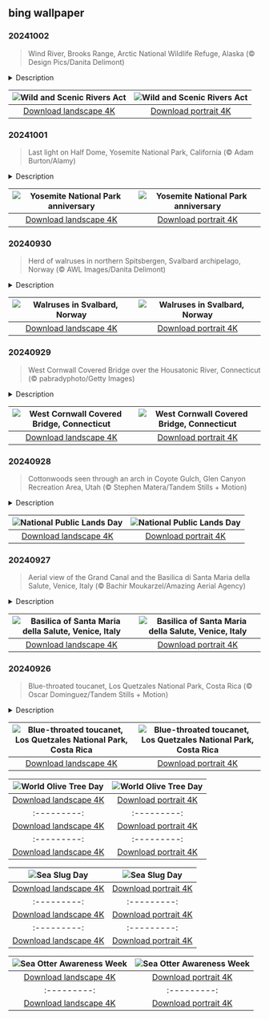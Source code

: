 ## bing wallpaper

### 20241002

> Wind River, Brooks Range, Arctic National Wildlife Refuge, Alaska (© Design Pics/Danita Delimont)

<details>
<summary>Description</summary>

> Ever wonder how some of our rivers stay unspoiled? It's thanks to the Wild and Scenic Rivers Act, which was signed into law on this day in 1968. This legislation created the National Wild and Scenic Rivers System which preserves rivers with exceptional natural, cultural, and recreational qualities.
> 
> The national rivers system oversees more than 13,000 miles of 228 rivers across 41 states, and Puerto Rico, a tiny fraction of the 3.5 million miles of US rivers. It categorizes rivers as wild, scenic, or recreational. The Wind River in northeastern Alaska, seen in today's image, is a wild river, isolated and undeveloped. This 85-mile river flows from the Philip Smith Mountains to the East Fork of the Chandalar River, winding through a valley filled with lakes and wetlands. Part of the Arctic National Wildlife Refuge, this river valley is a bustling habitat for Dall sheep, moose, caribou, and grizzly bears. In a changing world, it's comforting to know these rivers will remain unchanged.
> 
> 

</details>

| ![Wild and Scenic Rivers Act](https://cn.bing.com/th?id=OHR.WindRiverAlaska_EN-US4993335597_UHD.jpg&pid=hp&w=400&h=224&rs=1&c=4) | ![Wild and Scenic Rivers Act](https://cn.bing.com/th?id=OHR.WindRiverAlaska_EN-US4993335597_1080x1920.jpg&pid=hp&w=155&h=315&rs=1&c=4) |
|:---------:|:---------:|
| [Download landscape 4K](https://cn.bing.com/th?id=OHR.WindRiverAlaska_EN-US4993335597_UHD.jpg) | [Download portrait 4K](https://cn.bing.com/th?id=OHR.WindRiverAlaska_EN-US4993335597_1080x1920.jpg) |

### 20241001

> Last light on Half Dome, Yosemite National Park, California (© Adam Burton/Alamy)

<details>
<summary>Description</summary>

> There's a reason why famed American photographer Ansel Adams fell in love with Yosemite National Park: vistas like today's image of Half Dome. The park, in central California's Sierra Nevada range, has been a popular destination for artists, mountaineers, settlers, and nature lovers since the mid-1800s. To protect it from logging and overgrazing by cattle, Congress designated Yosemite a national park on this day in 1890. It's one of the most visited parks in the US, with more than 3 million visitors a year.
> 
> At almost 9,000 feet tall, Half Dome is only one of Yosemite's geological wonders. Other famous climbing destinations include El Capitan and Mount Lyell, which at 13,114 feet tall is the park's highest summit. Yosemite is also famous for its waterfalls and is home to giant sequoia trees, black bears, mountain lions, and endangered Sierra Nevada bighorn sheep.
> 
> 

</details>

| ![Yosemite National Park anniversary](https://cn.bing.com/th?id=OHR.HalfDomeYosemite_EN-US4890007214_UHD.jpg&pid=hp&w=400&h=224&rs=1&c=4) | ![Yosemite National Park anniversary](https://cn.bing.com/th?id=OHR.HalfDomeYosemite_EN-US4890007214_1080x1920.jpg&pid=hp&w=155&h=315&rs=1&c=4) |
|:---------:|:---------:|
| [Download landscape 4K](https://cn.bing.com/th?id=OHR.HalfDomeYosemite_EN-US4890007214_UHD.jpg) | [Download portrait 4K](https://cn.bing.com/th?id=OHR.HalfDomeYosemite_EN-US4890007214_1080x1920.jpg) |

### 20240930

> Herd of walruses in northern Spitsbergen, Svalbard archipelago, Norway (© AWL Images/Danita Delimont)

<details>
<summary>Description</summary>

> What's the perfect thing to do under the midnight sun? If you're a walrus, the answer might be taking a quick dip with your crew, chowing down on clams and mussels, and then sunbathing on a beach or ice floe. Welcome to Svalbard, an archipelago in the Arctic Ocean halfway between Norway and the North Pole. Our homepage stars were photographed in the waters off Spitsbergen, the largest of the archipelago's nine islands, where male and female herds are found year-round. Male walruses can reach almost 12 feet long and weigh more than 2,600 pounds. During mating season, they use this girth to fight among themselves for dominance over groups of females, called harems.
> 
> Whales, dolphins, arctic foxes, reindeer, and polar bears also frequent the archipelago. European whalers first visited Svalbard in 1611, and Norway and Russia still use the islands for coal production. Tourists come for months of summer days, the aurora borealis during polar night, or 'the blue hour' during February—when months of darkness are broken as the sun peeks above the horizon, flooding the landscape with magical blue light.
> 
> 

</details>

| ![Walruses in Svalbard, Norway](https://cn.bing.com/th?id=OHR.WalrusNorway_EN-US4658961878_UHD.jpg&pid=hp&w=400&h=224&rs=1&c=4) | ![Walruses in Svalbard, Norway](https://cn.bing.com/th?id=OHR.WalrusNorway_EN-US4658961878_1080x1920.jpg&pid=hp&w=155&h=315&rs=1&c=4) |
|:---------:|:---------:|
| [Download landscape 4K](https://cn.bing.com/th?id=OHR.WalrusNorway_EN-US4658961878_UHD.jpg) | [Download portrait 4K](https://cn.bing.com/th?id=OHR.WalrusNorway_EN-US4658961878_1080x1920.jpg) |

### 20240929

> West Cornwall Covered Bridge over the Housatonic River, Connecticut (© pabradyphoto/Getty Images)

<details>
<summary>Description</summary>

> Covered bridges like West Cornwall Covered Bridge, pictured in today's image, were designed with roofs and siding to protect their wooden structures from weathering, greatly increasing their durability. While many were built in the 19th century, few have survived to the present day, and the ones that have are often preserved for their historical and visual significance.
> 
> The West Cornwall bridge in Cornwall, Connecticut, is a historic wooden lattice truss bridge that spans the Housatonic River. Constructed in 1864 using the central pier from an earlier bridge, it's one of only three remaining roofed bridges in Connecticut. Modified about 50 years ago, it was recognized as a national historic building in 1975 and still supports traffic today. The bridge has appeared in films and postcards, embodying the classic image of a New England village.
> 
> 

</details>

| ![West Cornwall Covered Bridge, Connecticut](https://cn.bing.com/th?id=OHR.ConnecticutBridge_EN-US4557226937_UHD.jpg&pid=hp&w=400&h=224&rs=1&c=4) | ![West Cornwall Covered Bridge, Connecticut](https://cn.bing.com/th?id=OHR.ConnecticutBridge_EN-US4557226937_1080x1920.jpg&pid=hp&w=155&h=315&rs=1&c=4) |
|:---------:|:---------:|
| [Download landscape 4K](https://cn.bing.com/th?id=OHR.ConnecticutBridge_EN-US4557226937_UHD.jpg) | [Download portrait 4K](https://cn.bing.com/th?id=OHR.ConnecticutBridge_EN-US4557226937_1080x1920.jpg) |

### 20240928

> Cottonwoods seen through an arch in Coyote Gulch, Glen Canyon Recreation Area, Utah (© Stephen Matera/Tandem Stills + Motion)

<details>
<summary>Description</summary>

> National Public Lands Day takes place every fourth Saturday of September. Today is all about preserving public lands, which can be anything from national parks to urban green spaces. On this day, entry fees to many federal lands are waived, and those who participate in conservation activities like cleanups or restoring historic structures receive free entry coupons for future visits to these locations. This day has grown substantially since it began in 1994. Its first celebration was started by three national agencies and drew 700 volunteers. By 2010, the number of volunteers had increased to 170,000, spreading across more than 2,000 sites.
> 
> Framed by a natural arch in Coyote Gulch, Utah, vibrant golden cottonwood trees stand out against the colorful rock formations of Escalante canyon country. Coyote Gulch is a well-known backpacking destination offering towering vertical canyon walls, narrow slot canyons, domes, arches, and natural bridges to visitors. The upper reaches of the gulch lie within the Grand Staircase–Escalante National Monument, while today's image showcases its lower sections in the Glen Canyon National Recreation Area (GCNRA). Established in 1972 and managed by the National Park Service, GCNRA is a conservation area that balances recreation and preservation. Unlike national parks that focus primarily on natural preservation, GCNRA offers a variety of facilities, including four public campgrounds, two small airports, and several houseboat rental services, making it a popular destination for visitors.
> 
> 

</details>

| ![National Public Lands Day](https://cn.bing.com/th?id=OHR.CoyoteGulch_EN-US1769933001_UHD.jpg&pid=hp&w=400&h=224&rs=1&c=4) | ![National Public Lands Day](https://cn.bing.com/th?id=OHR.CoyoteGulch_EN-US1769933001_1080x1920.jpg&pid=hp&w=155&h=315&rs=1&c=4) |
|:---------:|:---------:|
| [Download landscape 4K](https://cn.bing.com/th?id=OHR.CoyoteGulch_EN-US1769933001_UHD.jpg) | [Download portrait 4K](https://cn.bing.com/th?id=OHR.CoyoteGulch_EN-US1769933001_1080x1920.jpg) |

### 20240927

> Aerial view of the Grand Canal and the Basilica di Santa Maria della Salute, Venice, Italy (© Bachir Moukarzel/Amazing Aerial Agency)

<details>
<summary>Description</summary>

> The Santa Maria della Salute church in Venice is steeped in history. As a plague devastated the city in 1630, its leader, Doge Nicolò Contarini, vowed to build a majestic church dedicated to the Virgin Mary if the city was spared. In 1631 the epidemic ended, and construction began. The church, built in the Baroque style, was completed around 50 years later, a lifelong project for architect Baldassare Longhena.
> 
> Built at the entrance to the Grand Canal, its dome dominates the Venice skyline. Each November, Venice commemorates the church's significance during the Festa della Madonna della Salute, a cultural celebration that includes festive processions and offering of candles in gratitude for deliverance from the plague.
> 
> 

</details>

| ![Basilica of Santa Maria della Salute, Venice, Italy](https://cn.bing.com/th?id=OHR.VeniceAerial_EN-US4386837118_UHD.jpg&pid=hp&w=400&h=224&rs=1&c=4) | ![Basilica of Santa Maria della Salute, Venice, Italy](https://cn.bing.com/th?id=OHR.VeniceAerial_EN-US4386837118_1080x1920.jpg&pid=hp&w=155&h=315&rs=1&c=4) |
|:---------:|:---------:|
| [Download landscape 4K](https://cn.bing.com/th?id=OHR.VeniceAerial_EN-US4386837118_UHD.jpg) | [Download portrait 4K](https://cn.bing.com/th?id=OHR.VeniceAerial_EN-US4386837118_1080x1920.jpg) |

### 20240926

> Blue-throated toucanet, Los Quetzales National Park, Costa Rica (© Oscar Dominguez/Tandem Stills + Motion)

<details>
<summary>Description</summary>

> Tucked away in the highlands of Costa Rica, Los Quetzales National Park offers a kaleidoscope of lush habitats, including one that's home to the blue-throated toucanet. These non-migratory birds use their dexterous toes to navigate branches, while their distinctive bills deftly forage for fruits, insects, and small lizards.
> 
> During breeding season in March to August, toucanets nest in tree cavities lined with leaves and feathers. A close-knit pair of toucanets may share parenting duties, feeding their hatchlings a generous diet of fruit. Blue-throated toucanets are gregarious by nature. Their call—a far-carrying mixture of croaks and chirps that sound like 'rrip rrrip rrip rrip' or 'curré curré curré'—can be heard throughout forests in Costa Rica, western Panama, and northwestern Colombia.
> 
> 

</details>

| ![Blue-throated toucanet, Los Quetzales National Park, Costa Rica](https://cn.bing.com/th?id=OHR.LittleToucanet_EN-US4236893251_UHD.jpg&pid=hp&w=400&h=224&rs=1&c=4) | ![Blue-throated toucanet, Los Quetzales National Park, Costa Rica](https://cn.bing.com/th?id=OHR.LittleToucanet_EN-US4236893251_1080x1920.jpg&pid=hp&w=155&h=315&rs=1&c=4) |
|:---------:|:---------:|
| [Download landscape 4K](https://cn.bing.com/th?id=OHR.LittleToucanet_EN-US4236893251_UHD.jpg) | [Download portrait 4K](https://cn.bing.com/th?id=OHR.LittleToucanet_EN-US4236893251_1080x1920.jpg) || [Download portrait 4K](https://cn.bing.com/th?id=OHR.SkaftafellWaterfall_EN-US3934499773_1080x1920.jpg) |://cn.bing.com/th?id=OHR.Cecropia_EN-US9602789937_UHD.jpg) | [Download portrait 4K](https://cn.bing.com/th?id=OHR.Cecropia_EN-US9602789937_1080x1920.jpg) |though olive trees do not grow very tall, usually no more than 30 feet, they live a very long time. One of the oldest known trees in the world, in Portugal, is believed to be 3,350 years old. Many live for millennia, their trunks growing thick and gnarled, and their branches bearing fruit century after century. As civilizations rise and fall around them, these hardy trees remain resilient and steadfast.
> 
> 

</details>

| ![World Olive Tree Day](https://cn.bing.com/th?id=OHR.OliveTreeDay_EN-US9460125670_UHD.jpg&pid=hp&w=400&h=224&rs=1&c=4) | ![World Olive Tree Day](https://cn.bing.com/th?id=OHR.OliveTreeDay_EN-US9460125670_1080x1920.jpg&pid=hp&w=155&h=315&rs=1&c=4) |
|:---------:|:---------:|
| [Download landscape 4K](https://cn.bing.com/th?id=OHR.OliveTreeDay_EN-US9460125670_UHD.jpg) | [Download portrait 4K](https://cn.bing.com/th?id=OHR.OliveTreeDay_EN-US9460125670_1080x1920.jpg) |pid=hp&w=155&h=315&rs=1&c=4) |
|:---------:|:---------:|
| [Download landscape 4K](https://cn.bing.com/th?id=OHR.MonksMound_EN-US9323884241_UHD.jpg) | [Download portrait 4K](https://cn.bing.com/th?id=OHR.MonksMound_EN-US9323884241_1080x1920.jpg) |](https://cn.bing.com/th?id=OHR.Calacas_EN-US6430903741_UHD.jpg) | [Download portrait 4K](https://cn.bing.com/th?id=OHR.Calacas_EN-US6430903741_1080x1920.jpg) |.com/th?id=OHR.SealRiver_EN-US6267835630_1080x1920.jpg&pid=hp&w=155&h=315&rs=1&c=4) |
|:---------:|:---------:|
| [Download landscape 4K](https://cn.bing.com/th?id=OHR.SealRiver_EN-US6267835630_UHD.jpg) | [Download portrait 4K](https://cn.bing.com/th?id=OHR.SealRiver_EN-US6267835630_1080x1920.jpg) |e a more fitting name. Someone call Terry.
> 
> 

</details>

| ![Sea Slug Day](https://cn.bing.com/th?id=OHR.SeaAngel_EN-US5531672696_UHD.jpg&pid=hp&w=400&h=224&rs=1&c=4) | ![Sea Slug Day](https://cn.bing.com/th?id=OHR.SeaAngel_EN-US5531672696_1080x1920.jpg&pid=hp&w=155&h=315&rs=1&c=4) |
|:---------:|:---------:|
| [Download landscape 4K](https://cn.bing.com/th?id=OHR.SeaAngel_EN-US5531672696_UHD.jpg) | [Download portrait 4K](https://cn.bing.com/th?id=OHR.SeaAngel_EN-US5531672696_1080x1920.jpg) |OHR.DarkSkyAcadia_EN-US6966527964_1080x1920.jpg) |.bing.com/th?id=OHR.GoldenJellyfish_EN-US6743816471_1080x1920.jpg&pid=hp&w=155&h=315&rs=1&c=4) |
|:---------:|:---------:|
| [Download landscape 4K](https://cn.bing.com/th?id=OHR.GoldenJellyfish_EN-US6743816471_UHD.jpg) | [Download portrait 4K](https://cn.bing.com/th?id=OHR.GoldenJellyfish_EN-US6743816471_1080x1920.jpg) |ng.com/th?id=OHR.LastDollarRoad_EN-US7923638318_UHD.jpg&pid=hp&w=400&h=224&rs=1&c=4) | ![First day of autumn](https://cn.bing.com/th?id=OHR.LastDollarRoad_EN-US7923638318_1080x1920.jpg&pid=hp&w=155&h=315&rs=1&c=4) |
|:---------:|:---------:|
| [Download landscape 4K](https://cn.bing.com/th?id=OHR.LastDollarRoad_EN-US7923638318_UHD.jpg) | [Download portrait 4K](https://cn.bing.com/th?id=OHR.LastDollarRoad_EN-US7923638318_1080x1920.jpg) |ppers who hunted otters to near extinction before they were protected by law. Although sea otter populations have rebounded, they are still considered endangered. Otters live along the Pacific Coast of North America, from California up to Alaska. Although they can walk on land, they almost never find the need or desire to, even when it's nap time. When they're ready for a snooze, they'll raft up, wrap themselves in a strand of kelp to keep them from drifting away, and recline on the world's biggest waterbed.

</details>

| ![Sea Otter Awareness Week](https://cn.bing.com/th?id=OHR.SitkaOtters_EN-US7714053956_UHD.jpg&pid=hp&w=400&h=224&rs=1&c=4) | ![Sea Otter Awareness Week](https://cn.bing.com/th?id=OHR.SitkaOtters_EN-US7714053956_1080x1920.jpg&pid=hp&w=155&h=315&rs=1&c=4) |
|:---------:|:---------:|
| [Download landscape 4K](https://cn.bing.com/th?id=OHR.SitkaOtters_EN-US7714053956_UHD.jpg) | [Download portrait 4K](https://cn.bing.com/th?id=OHR.SitkaOtters_EN-US7714053956_1080x1920.jpg) |oo_EN-US7569665443_UHD.jpg&pid=hp&w=400&h=224&rs=1&c=4) | ![World Bamboo Day](https://cn.bing.com/th?id=OHR.ArashiyamaBamboo_EN-US7569665443_1080x1920.jpg&pid=hp&w=155&h=315&rs=1&c=4) |
|:---------:|:---------:|
| [Download landscape 4K](https://cn.bing.com/th?id=OHR.ArashiyamaBamboo_EN-US7569665443_UHD.jpg) | [Download portrait 4K](https://cn.bing.com/th?id=OHR.ArashiyamaBamboo_EN-US7569665443_1080x1920.jpg) |